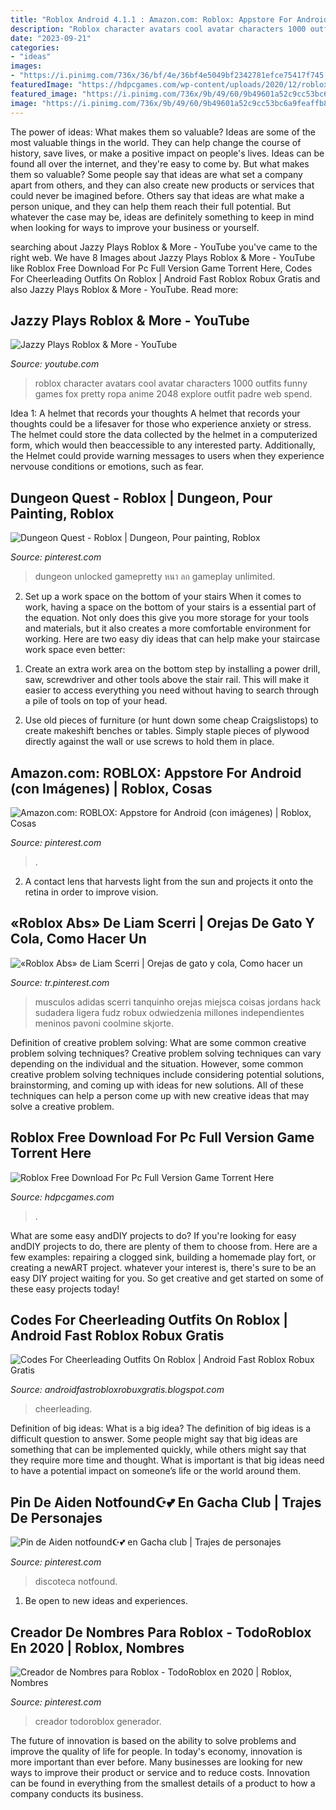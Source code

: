 ```yaml
---
title: "Roblox Android 4.1.1 : Amazon.com: Roblox: Appstore For Android (con Imágenes)"
description: "Roblox character avatars cool avatar characters 1000 outfits funny games fox pretty ropa anime 2048 explore outfit padre web spend"
date: "2023-09-21"
categories:
- "ideas"
images:
- "https://i.pinimg.com/736x/36/bf/4e/36bf4e5049bf2342781efce75417f745.jpg"
featuredImage: "https://hdpcgames.com/wp-content/uploads/2020/12/roblox-game-download-for-pc-2048x1152.jpg"
featured_image: "https://i.pinimg.com/736x/9b/49/60/9b49601a52c9cc53bc6a9feaffb862da.jpg"
image: "https://i.pinimg.com/736x/9b/49/60/9b49601a52c9cc53bc6a9feaffb862da.jpg"
---
```



The power of ideas: What makes them so valuable?
Ideas are some of the most valuable things in the world. They can help change the course of history, save lives, or make a positive impact on people's lives. Ideas can be found all over the internet, and they're easy to come by. But what makes them so valuable? Some people say that ideas are what set a company apart from others, and they can also create new products or services that could never be imagined before. Others say that ideas are what make a person unique, and they can help them reach their full potential. But whatever the case may be, ideas are definitely something to keep in mind when looking for ways to improve your business or yourself.

	

		
searching about Jazzy Plays Roblox &amp; More - YouTube you've came to the right web. We have 8 Images about Jazzy Plays Roblox &amp; More - YouTube like Roblox Free Download For Pc Full Version Game Torrent Here, Codes For Cheerleading Outfits On Roblox | Android Fast Roblox Robux Gratis and also Jazzy Plays Roblox &amp; More - YouTube. Read more:
		
    
## Jazzy Plays Roblox &amp; More - YouTube

<img loading=lazy src="https://yt3.ggpht.com/-mk9_KUMvmbY/AAAAAAAAAAI/AAAAAAAAAAA/sS9Sx9nYthk/s900-c-k-no-mo-rj-c0xffffff/photo.jpg" onerror="this.onerror=null;this.src='https://tse4.mm.bing.net/th?id=OIP.pGqpoX-StlPRjyaPfVHNAAHaHa&amp;pid=15.1';" alt="Jazzy Plays Roblox &amp; More - YouTube">

_Source: youtube.com_

>roblox character avatars cool avatar characters 1000 outfits funny games fox pretty ropa anime 2048 explore outfit padre web spend. 

	

Idea 1: A helmet that records your thoughts
A helmet that records your thoughts could be a lifesaver for those who experience anxiety or stress. The helmet could store the data collected by the helmet in a computerized form, which would then beaccessible to any interested party. Additionally, the Helmet could provide warning messages to users when they experience nervouse conditions or emotions, such as fear.

    
## Dungeon Quest - Roblox | Dungeon, Pour Painting, Roblox

<img loading=lazy src="https://i.pinimg.com/736x/30/da/9f/30da9f7a01a05c8e5ab92d08b2bf3c13.jpg" onerror="this.onerror=null;this.src='https://tse4.mm.bing.net/th?id=OIP.voaoHsWekzp8BNPH2oRQXQHaEK&amp;pid=15.1';" alt="Dungeon Quest - Roblox | Dungeon, Pour painting, Roblox">

_Source: pinterest.com_

>dungeon unlocked gamepretty หนา ลก gameplay unlimited. 

	

2) Set up a work space on the bottom of your stairs
When it comes to work, having a space on the bottom of your stairs is a essential part of the equation. Not only does this give you more storage for your tools and materials, but it also creates a more comfortable environment for working. Here are two easy diy ideas that can help make your staircase work space even better:
1. Create an extra work area on the bottom step by installing a power drill, saw, screwdriver and other tools above the stair rail. This will make it easier to access everything you need without having to search through a pile of tools on top of your head.

2. Use old pieces of furniture (or hunt down some cheap Craigslistops) to create makeshift benches or tables. Simply staple pieces of plywood directly against the wall or use screws to hold them in place.

    
## Amazon.com: ROBLOX: Appstore For Android (con Imágenes) | Roblox, Cosas

<img loading=lazy src="https://i.pinimg.com/736x/e0/df/df/e0dfdf0a3431eca1e719a65cb830ab3f.jpg" onerror="this.onerror=null;this.src='https://tse2.mm.bing.net/th?id=OIP._1dA0c4T0mKq4tiRhmGB2QHaHa&amp;pid=15.1';" alt="Amazon.com: ROBLOX: Appstore for Android (con imágenes) | Roblox, Cosas">

_Source: pinterest.com_

>. 

	

2. A contact lens that harvests light from the sun and projects it onto the retina in order to improve vision.

    
## «Roblox Abs» De Liam Scerri | Orejas De Gato Y Cola, Como Hacer Un

<img loading=lazy src="https://i.pinimg.com/736x/44/fc/4b/44fc4b79a8c7875f78f6dee523c345ad.jpg" onerror="this.onerror=null;this.src='https://tse4.mm.bing.net/th?id=OIP.t8HgTMtT0tC8US6-ug90ggHaHa&amp;pid=15.1';" alt="«Roblox Abs» de Liam Scerri | Orejas de gato y cola, Como hacer un">

_Source: tr.pinterest.com_

>musculos adidas scerri tanquinho orejas miejsca coisas jordans hack sudadera ligera fudz robux odwiedzenia millones independientes meninos pavoni coolmine skjorte. 

	

Definition of creative problem solving: What are some common creative problem solving techniques?
Creative problem solving techniques can vary depending on the individual and the situation. However, some common creative problem solving techniques include considering potential solutions, brainstorming, and coming up with ideas for new solutions. All of these techniques can help a person come up with new creative ideas that may solve a creative problem.

    
## Roblox Free Download For Pc Full Version Game Torrent Here

<img loading=lazy src="https://hdpcgames.com/wp-content/uploads/2020/12/roblox-game-download-for-pc-2048x1152.jpg" onerror="this.onerror=null;this.src='https://tse2.mm.bing.net/th?id=OIP.dZ50axCSCFMNewLseAv9OgHaEK&amp;pid=15.1';" alt="Roblox Free Download For Pc Full Version Game Torrent Here">

_Source: hdpcgames.com_

>. 

	

What are some easy andDIY projects to do?
If you're looking for easy andDIY projects to do, there are plenty of them to choose from. Here are a few examples: repairing a clogged sink, building a homemade play fort, or creating a newART project. whatever your interest is, there's sure to be an easy DIY project waiting for you. So get creative and get started on some of these easy projects today!

    
## Codes For Cheerleading Outfits On Roblox | Android Fast Roblox Robux Gratis

<img loading=lazy src="https://lh5.googleusercontent.com/proxy/1HpvPWkVzXdTRJeS-TRc8ipqfo0NUvsPwAlJLNhpDG1FJ4c3wy2wdrRecv6RrXHzUVaJrrjzYaL7fKEdTNbrLTy-gZA=w1200-h630-n-k-no-nu" onerror="this.onerror=null;this.src='https://tse1.mm.bing.net/th?id=OIP.VAKq09Mws3zfwrGjOujE-QHaFj&amp;pid=15.1';" alt="Codes For Cheerleading Outfits On Roblox | Android Fast Roblox Robux Gratis">

_Source: androidfastrobloxrobuxgratis.blogspot.com_

>cheerleading. 

	

Definition of big ideas: What is a big idea?
The definition of big ideas is a difficult question to answer. Some people might say that big ideas are something that can be implemented quickly, while others might say that they require more time and thought. What is important is that big ideas need to have a potential impact on someone’s life or the world around them.

    
## Pin De ️Aiden Notfound☪️💕 En Gacha Club | Trajes De Personajes

<img loading=lazy src="https://i.pinimg.com/736x/36/bf/4e/36bf4e5049bf2342781efce75417f745.jpg" onerror="this.onerror=null;this.src='https://tse4.mm.bing.net/th?id=OIP.D086QBdhRau1TD65imXqjgHaHP&amp;pid=15.1';" alt="Pin de ️Aiden notfound☪️💕 en Gacha club | Trajes de personajes">

_Source: pinterest.com_

>discoteca notfound. 

	

1. Be open to new ideas and experiences.

    
## Creador De Nombres Para Roblox - TodoRoblox En 2020 | Roblox, Nombres

<img loading=lazy src="https://i.pinimg.com/736x/9b/49/60/9b49601a52c9cc53bc6a9feaffb862da.jpg" onerror="this.onerror=null;this.src='https://tse2.mm.bing.net/th?id=OIP.sxwVWW8kmX6mtRWNQuGvPAHaEK&amp;pid=15.1';" alt="Creador de Nombres para Roblox - TodoRoblox en 2020 | Roblox, Nombres">

_Source: pinterest.com_

>creador todoroblox generador. 

	

The future of innovation is based on the ability to solve problems and improve the quality of life for people. In today's economy, innovation is more important than ever before. Many businesses are looking for new ways to improve their product or service and to reduce costs. Innovation can be found in everything from the smallest details of a product to how a company conducts its business.

